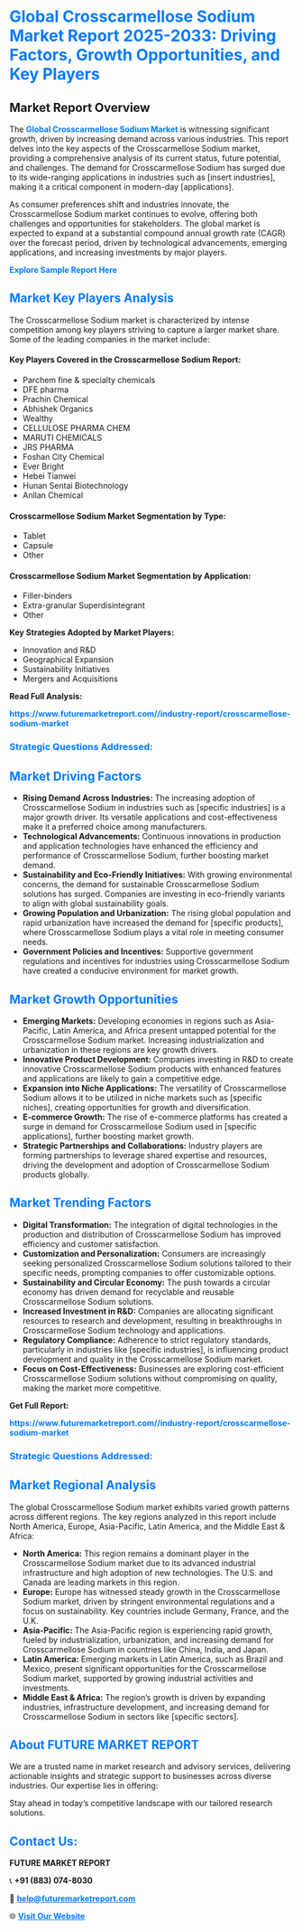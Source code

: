 <h1 style="color: #007BFF;">Global Crosscarmellose Sodium Market Report 2025-2033: Driving Factors, Growth Opportunities, and Key Players</h1>

<section id="overview">
<h2>Market Report Overview</h2>
<p>The <a href="https://www.futuremarketreport.com//industry-report/crosscarmellose-sodium-market" style="color: #007BFF; text-decoration: none;"><strong>Global Crosscarmellose Sodium Market</strong></a> is witnessing significant growth, driven by increasing demand across various industries. This report delves into the key aspects of the Crosscarmellose Sodium market, providing a comprehensive analysis of its current status, future potential, and challenges. The demand for Crosscarmellose Sodium has surged due to its wide-ranging applications in industries such as [insert industries], making it a critical component in modern-day [applications].</p>
<p>As consumer preferences shift and industries innovate, the Crosscarmellose Sodium market continues to evolve, offering both challenges and opportunities for stakeholders. The global market is expected to expand at a substantial compound annual growth rate (CAGR) over the forecast period, driven by technological advancements, emerging applications, and increasing investments by major players.</p>
</section>

<section id="overview">
<p><a href="https://www.futuremarketreport.com//request-sample/reportId=89134" style="color: #007BFF; text-decoration: none;"><strong>Explore Sample Report Here</strong></a></p>
</section>

<section id="key-players">
<h2 style="color: #007BFF;">Market Key Players Analysis</h2>
<p>The Crosscarmellose Sodium market is characterized by intense competition among key players striving to capture a larger market share. Some of the leading companies in the market include:</p>
<h4>Key Players Covered in the Crosscarmellose Sodium Report:</h4>
<ul><li>Parchem fine &amp; specialty chemicals</li><li>DFE pharma</li><li>Prachin Chemical</li><li>Abhishek Organics</li><li>Wealthy</li><li>CELLULOSE PHARMA CHEM</li><li>MARUTI CHEMICALS</li><li>JRS PHARMA</li><li>Foshan City Chemical</li><li>Ever Bright</li><li>Hebei Tianwei</li><li>Hunan Sentai Biotechnology</li><li>Anllan Chemical</li></ul>
<h4>Crosscarmellose Sodium Market Segmentation by Type:</h4>
<ul><li>Tablet</li><li>Capsule</li><li>Other</li></ul>

<h4>Crosscarmellose Sodium Market Segmentation by Application:</h4>
<ul><li>Filler-binders</li><li>Extra-granular Superdisintegrant</li><li>Other</li></ul>
<p><strong>Key Strategies Adopted by Market Players:</strong></p>
<ul>
<li>Innovation and R&D</li>
<li>Geographical Expansion</li>
<li>Sustainability Initiatives</li>
<li>Mergers and Acquisitions</li>
</ul>
</section>

<section>
<p><strong>Read Full Analysis: </strong></p><a href="https://www.futuremarketreport.com//industry-report/crosscarmellose-sodium-market" style="color: #007BFF; text-decoration: none;"><strong>https://www.futuremarketreport.com//industry-report/crosscarmellose-sodium-market</strong></a>
<h3 style="color: #007BFF;">Strategic Questions Addressed:</h3>
</section>

<section id="driving-factors">
<h2 style="color: #007BFF;">Market Driving Factors</h2>
<ul>
<li><strong>Rising Demand Across Industries:</strong> The increasing adoption of Crosscarmellose Sodium in industries such as [specific industries] is a major growth driver. Its versatile applications and cost-effectiveness make it a preferred choice among manufacturers.</li>
<li><strong>Technological Advancements:</strong> Continuous innovations in production and application technologies have enhanced the efficiency and performance of Crosscarmellose Sodium, further boosting market demand.</li>
<li><strong>Sustainability and Eco-Friendly Initiatives:</strong> With growing environmental concerns, the demand for sustainable Crosscarmellose Sodium solutions has surged. Companies are investing in eco-friendly variants to align with global sustainability goals.</li>
<li><strong>Growing Population and Urbanization:</strong> The rising global population and rapid urbanization have increased the demand for [specific products], where Crosscarmellose Sodium plays a vital role in meeting consumer needs.</li>
<li><strong>Government Policies and Incentives:</strong> Supportive government regulations and incentives for industries using Crosscarmellose Sodium have created a conducive environment for market growth.</li>
</ul>
</section>

<section id="growth-opportunities">
<h2 style="color: #007BFF;">Market Growth Opportunities</h2>
<ul>
<li><strong>Emerging Markets:</strong> Developing economies in regions such as Asia-Pacific, Latin America, and Africa present untapped potential for the Crosscarmellose Sodium market. Increasing industrialization and urbanization in these regions are key growth drivers.</li>
<li><strong>Innovative Product Development:</strong> Companies investing in R&D to create innovative Crosscarmellose Sodium products with enhanced features and applications are likely to gain a competitive edge.</li>
<li><strong>Expansion into Niche Applications:</strong> The versatility of Crosscarmellose Sodium allows it to be utilized in niche markets such as [specific niches], creating opportunities for growth and diversification.</li>
<li><strong>E-commerce Growth:</strong> The rise of e-commerce platforms has created a surge in demand for Crosscarmellose Sodium used in [specific applications], further boosting market growth.</li>
<li><strong>Strategic Partnerships and Collaborations:</strong> Industry players are forming partnerships to leverage shared expertise and resources, driving the development and adoption of Crosscarmellose Sodium products globally.</li>
</ul>
</section>

<section id="trending-factors">
<h2 style="color: #007BFF;">Market Trending Factors</h2>
<ul>
<li><strong>Digital Transformation:</strong> The integration of digital technologies in the production and distribution of Crosscarmellose Sodium has improved efficiency and customer satisfaction.</li>
<li><strong>Customization and Personalization:</strong> Consumers are increasingly seeking personalized Crosscarmellose Sodium solutions tailored to their specific needs, prompting companies to offer customizable options.</li>
<li><strong>Sustainability and Circular Economy:</strong> The push towards a circular economy has driven demand for recyclable and reusable Crosscarmellose Sodium solutions.</li>
<li><strong>Increased Investment in R&D:</strong> Companies are allocating significant resources to research and development, resulting in breakthroughs in Crosscarmellose Sodium technology and applications.</li>
<li><strong>Regulatory Compliance:</strong> Adherence to strict regulatory standards, particularly in industries like [specific industries], is influencing product development and quality in the Crosscarmellose Sodium market.</li>
<li><strong>Focus on Cost-Effectiveness:</strong> Businesses are exploring cost-efficient Crosscarmellose Sodium solutions without compromising on quality, making the market more competitive.</li>
</ul>
</section>

<section>
<p><strong>Get Full Report: </strong></p><a href="https://www.futuremarketreport.com//industry-report/crosscarmellose-sodium-market" style="color: #007BFF; text-decoration: none;"><strong>https://www.futuremarketreport.com//industry-report/crosscarmellose-sodium-market</strong></a>
<h3 style="color: #007BFF;">Strategic Questions Addressed:</h3>
</section>


<section id="regional-analysis">
<h2 style="color: #007BFF;">Market Regional Analysis</h2>
<p>The global Crosscarmellose Sodium market exhibits varied growth patterns across different regions. The key regions analyzed in this report include North America, Europe, Asia-Pacific, Latin America, and the Middle East & Africa:</p>
<ul>
<li><strong>North America:</strong> This region remains a dominant player in the Crosscarmellose Sodium market due to its advanced industrial infrastructure and high adoption of new technologies. The U.S. and Canada are leading markets in this region.</li>
<li><strong>Europe:</strong> Europe has witnessed steady growth in the Crosscarmellose Sodium market, driven by stringent environmental regulations and a focus on sustainability. Key countries include Germany, France, and the U.K.</li>
<li><strong>Asia-Pacific:</strong> The Asia-Pacific region is experiencing rapid growth, fueled by industrialization, urbanization, and increasing demand for Crosscarmellose Sodium in countries like China, India, and Japan.</li>
<li><strong>Latin America:</strong> Emerging markets in Latin America, such as Brazil and Mexico, present significant opportunities for the Crosscarmellose Sodium market, supported by growing industrial activities and investments.</li>
<li><strong>Middle East & Africa:</strong> The region’s growth is driven by expanding industries, infrastructure development, and increasing demand for Crosscarmellose Sodium in sectors like [specific sectors].</li>
</ul>
</section>

<footer>
<h2 style="color: #007BFF;">About FUTURE MARKET REPORT</h2>
<p>We are a trusted name in market research and advisory services, delivering actionable insights and strategic support to businesses across diverse industries. Our expertise lies in offering:</p>

<p>Stay ahead in today’s competitive landscape with our tailored research solutions.</p>

<h2 style="color: #007BFF;">Contact Us:</h2>
<p><strong>FUTURE MARKET REPORT</strong></p>
<p>📞 <strong>+91 (883) 074-8030</strong></p>
<p>📧 <strong><a href="mailto:help@futuremarketreport.com" style="color: #007BFF;">help@futuremarketreport.com</a></strong></p>
<p>🌐 <strong><a href="https://www.futuremarketreport.com/" style="color: #007BFF;">Visit Our Website</a></strong></p>
</footer>